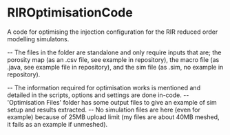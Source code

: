 # RIROptimisationCode
A code for optimising the injection configuration for the RIR reduced order modelling simulatons.

-- The files in the folder are standalone and only require inputs that are; the porosity map (as an .csv file, see example in repository),
the macro file (as .java, see example file in repository), and the sim file (as .sim, no example in repository).

-- The information required for optimisation works is mentioned and detailed in the scripts, options and settings are done in-code.
-- 'Optimisation Files' folder has some output files to give an example of sim setup and results extracted.
-- No simulation files are here (even for example) because of 25MB upload limit (my files are about 40MB meshed, it fails as an example if unmeshed).
